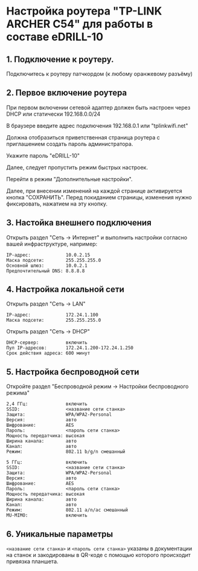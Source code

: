 # Настройка роутера "TP-LINK ARCHER C54" для работы в составе eDRILL-10

## 1. Подключение к роутеру.

 Подключитесь к роутеру патчкордом (к любому оранжевому разъёму)

## 2. Первое включение роутера

 При первом включении сетевой адаптер должен быть настроен через DHCP или статически 192.168.0.0/24

 В браузере введите адрес подключения 192.168.0.1 или "tplinkwifi.net"

 Должна отобразиться приветственная страница роутера с приглашением создать пароль администратора.

 Укажите пароль "eDRILL-10"

 Далее, следует пропустить режим быстрых настроек.

 Перейти в режим "Дополнительные настройки".

 Далее, при внесении изменений на каждой странице активируется кнопка "СОХРАНИТЬ".
 Перед покиданием страницы, изменения нужно фиксировать, нажатием на эту кнопку.

## 3. Настойка внешнего подключения

 Открыть раздел "Сеть -> Интернет" и выполнить настройки согласно вашей инфраструктуре, например:

 ```
 IP-адрес:             10.0.2.15  
 Маска подсети:        255.255.255.0  
 Основной шлюз:        10.0.2.1  
 Предпочтительный DNS: 8.8.8.8  
 ```

## 4. Настройка локальной сети

 Открыть раздел "Сеть -> LAN"
 
 ```
 IP-адрес:             172.24.1.100  
 Маска подсети:        255.255.255.0  
 ```

 Открыть раздел "Сеть -> DHCP"

 ```
 DHCP-сервер:          включить  
 Пул IP-адресов:       172.24.1.200-172.24.1.250  
 Срок действия адреса: 600 минут  
 ```

## 5. Настройка беспроводной сети

 Откройте раздел "Беспроводной режим -> Настройки беспроводного режима"

 ```
 2,4 ГГц:              включить  
 SSID:                 <название сети станка>  
 Защита:               WPA/WPA2-Personal  
 Версия:               авто  
 Шифрование:           AES  
 Пароль:               <пароль сети станка>  
 Мощность передатчика: высокая  
 Ширина канала:        авто  
 Канал:                авто  
 Режим:                802.11 b/g/n смешанный  
 ```

 ```
 5 ГГц:                включить  
 SSID:                 <название сети станка> 
 Защита:               WPA/WPA2-Personal  
 Версия:               авто  
 Шифрование:           AES  
 Пароль:               <пароль сети станка>  
 Мощность передатчика: высокая  
 Ширина канала:        авто  
 Канал:                авто  
 Режим:                802.11 a/n/ac смешанный  
 MU-MIMO:              включить  
 ```

## 6. Уникальные параметры

 ```<название сети станка>``` и ```<пароль сети станка>``` указаны в документации на станок и 
 закодированы в QR-коде с помощью которого происходит привязка планшета.

